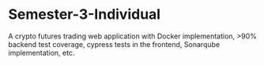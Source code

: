 # Semester-3-Individual
A crypto futures trading web application with Docker implementation, >90% backend test coverage, cypress tests in the frontend, Sonarqube implementation, etc.
